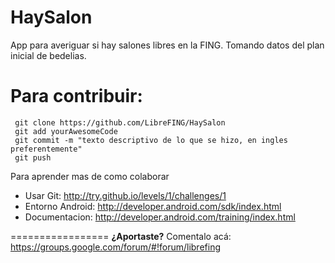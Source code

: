 HaySalon
=========

App para averiguar si hay salones libres en la FING. Tomando datos del plan inicial de bedelias.

Para contribuir:
=================

  ```
   git clone https://github.com/LibreFING/HaySalon
   git add yourAwesomeCode
   git commit -m "texto descriptivo de lo que se hizo, en ingles preferentemente"
   git push
 ```
 
Para aprender mas de como colaborar
- Usar Git:  http://try.github.io/levels/1/challenges/1
- Entorno Android: http://developer.android.com/sdk/index.html
- Documentacion:  http://developer.android.com/training/index.html

=================
 **¿Aportaste?** Comentalo acá: 
https://groups.google.com/forum/#!forum/librefing
  
